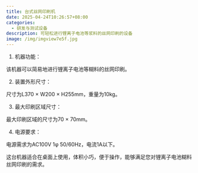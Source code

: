 ```yaml
---
title: 台式丝网印刷机
date: 2025-04-24T10:26:57+08:00
categories:
  - 研发与测试设备
description: 可轻松进行锂离子电池等浆料的丝网印刷的设备
image: /img/imgview7e5f.jpg
---
```

1. 机器功能：

该机器可以简易地进行锂离子电池等糊料的丝网印刷。

2. 装置外形尺寸：

尺寸为L370 × W200 × H255mm，重量为10kg。

3. 最大印刷区域尺寸：

最大印刷区域的尺寸为70 × 70mm。

4. 电源要求：

电源需求为AC100V 1φ 50/60Hz，电流1A以下。

这台机器适合在桌面上使用，体积小巧，便于操作，能够满足您对锂离子电池糊料丝网印刷的需求。